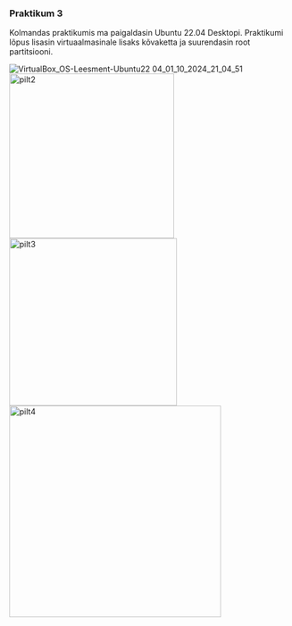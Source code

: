 ### Praktikum 3

Kolmandas praktikumis ma paigaldasin Ubuntu 22.04 Desktopi. Praktikumi lõpus lisasin virtuaalmasinale lisaks kõvaketta ja suurendasin root partitsiooni.

![VirtualBox_OS-Leesment-Ubuntu22 04_01_10_2024_21_04_51](https://github.com/user-attachments/assets/68128efb-a800-4920-a628-8a06b26786e5)
<img width="295" alt="pilt2" src="https://github.com/user-attachments/assets/ea114d1f-1869-4cdb-b30f-13e434185640">
<img width="300" alt="pilt3" src="https://github.com/user-attachments/assets/7d9e0624-85b0-45a5-a4dc-b6da32e4914c">
<img width="379" alt="pilt4" src="https://github.com/user-attachments/assets/18bd6ce9-913a-4ad6-bd6c-4bb2c9952c19">
